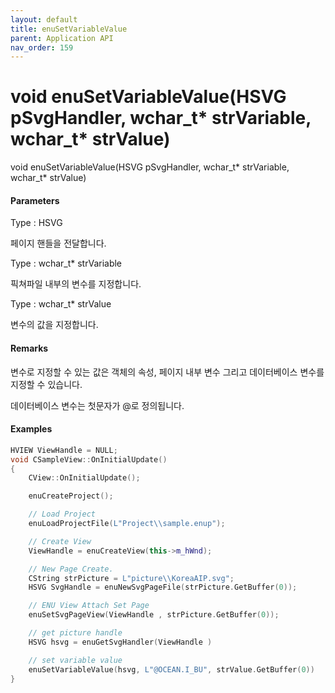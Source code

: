 ```yaml
---
layout: default
title: enuSetVariableValue
parent: Application API
nav_order: 159
---
```

# void enuSetVariableValue\(HSVG pSvgHandler, wchar\_t\* strVariable, wchar\_t\* strValue\)

void enuSetVariableValue\(HSVG pSvgHandler, wchar\_t\* strVariable, wchar\_t\* strValue\)

#### Parameters

Type : HSVG

페이지 핸들을 전달합니다.

Type : wchar\_t\* strVariable

픽쳐파일 내부의 변수를 지정합니다.

Type : wchar\_t\* strValue

변수의 값을 지정합니다.

#### Remarks

변수로 지정할 수 있는 값은 객체의 속성, 페이지 내부 변수 그리고 데이터베이스 변수를 지정할 수 있습니다.

데이터베이스 변수는 첫문자가 @로 정의됩니다.

#### Examples

```cpp
HVIEW ViewHandle = NULL; 
void CSampleView::OnInitialUpdate() 
{ 
    CView::OnInitialUpdate(); 

    enuCreateProject(); 

    // Load Project
    enuLoadProjectFile(L"Project\\sample.enup"); 

    // Create View
    ViewHandle = enuCreateView(this->m_hWnd); 

    // New Page Create. 
    CString strPicture = L"picture\\KoreaAIP.svg"; 
    HSVG SvgHandle = enuNewSvgPageFile(strPicture.GetBuffer(0)); 

    // ENU View Attach Set Page 
    enuSetSvgPageView(ViewHandle , strPicture.GetBuffer(0)); 

    // get picture handle
    HSVG hsvg = enuGetSvgHandler(ViewHandle )

    // set variable value
    enuSetVariableValue(hsvg, L"@OCEAN.I_BU", strValue.GetBuffer(0))
}
```



